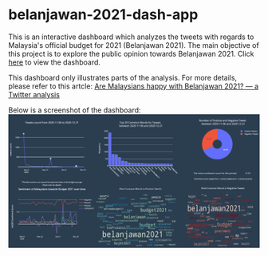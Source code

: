 # belanjawan-2021-dash-app

This is an interactive dashboard which analyzes the tweets with regards to Malaysia's official budget for 2021 (Belanjawan 2021). The main objective of this project is to explore the public opinion towards Belanjawan 2021. Click [here](https://belanjawan-2021.herokuapp.com/) to view the dashboard. 

This dashboard only illustrates parts of the analysis. For more details, please refer to this artcle: [Are Malaysians happy with Belanjawan 2021? — a Twitter analysis](https://sounglow.medium.com/are-malaysians-happy-with-belanjawan-2021-964144174e96?source=friends_link&sk=ddc412a75a85a3b1b6cd8ed948b9834a)

Below is a screenshot of the dashboard:
![Alt text](https://github.com/Soung-Low/belanjawan-2021-dash-app/blob/main/fig/Screenshot_dashboard.png)
